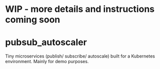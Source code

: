# WIP - more details and instructions coming soon

# pubsub_autoscaler
Tiny microservices (publish/ subscribe/ autoscale) built for a Kubernetes environment. Mainly for demo purposes.
